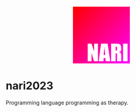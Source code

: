 <p align="center">
  <img src="https://raw.githubusercontent.com/Lartu/nari2023/main/NariLogo.png">
</p>

# nari2023
Programming language programming as therapy.
